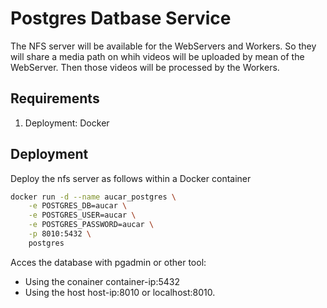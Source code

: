 # Postgres Datbase Service

The NFS server will be available for the WebServers and Workers. So they will share a media path on whih videos will be uploaded by mean of the WebServer. Then those videos will be processed by the Workers.

## Requirements

1. Deployment: Docker

## Deployment

Deploy the nfs server as follows within a Docker container

```sh
docker run -d --name aucar_postgres \
	-e POSTGRES_DB=aucar \
	-e POSTGRES_USER=aucar \
	-e POSTGRES_PASSWORD=aucar \
	-p 8010:5432 \
	postgres
```

Acces the database with pgadmin or other tool:

* Using the conainer container-ip:5432
* Using the host host-ip:8010 or localhost:8010. 

